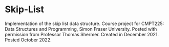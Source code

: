 # Skip-List
Implementation of the skip list data structure. Course project for CMPT225: Data Structures and Programming, Simon Fraser University.
Posted with permission from Professor Thomas Shermer.
Created in December 2021. Posted October 2022.

